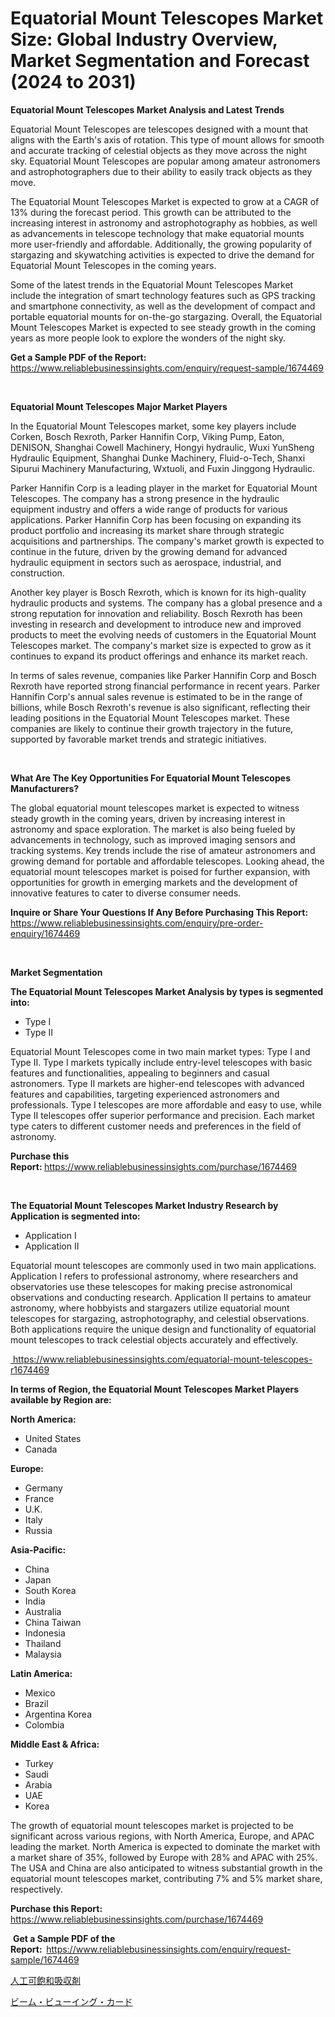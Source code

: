 <p><h1>Equatorial Mount Telescopes Market Size: Global Industry Overview, Market Segmentation and Forecast (2024 to 2031)</h1></p><p><strong>Equatorial Mount Telescopes Market Analysis and Latest Trends</strong></p>
<p><p>Equatorial Mount Telescopes are telescopes designed with a mount that aligns with the Earth's axis of rotation. This type of mount allows for smooth and accurate tracking of celestial objects as they move across the night sky. Equatorial Mount Telescopes are popular among amateur astronomers and astrophotographers due to their ability to easily track objects as they move.</p><p>The Equatorial Mount Telescopes Market is expected to grow at a CAGR of 13% during the forecast period. This growth can be attributed to the increasing interest in astronomy and astrophotography as hobbies, as well as advancements in telescope technology that make equatorial mounts more user-friendly and affordable. Additionally, the growing popularity of stargazing and skywatching activities is expected to drive the demand for Equatorial Mount Telescopes in the coming years.</p><p>Some of the latest trends in the Equatorial Mount Telescopes Market include the integration of smart technology features such as GPS tracking and smartphone connectivity, as well as the development of compact and portable equatorial mounts for on-the-go stargazing. Overall, the Equatorial Mount Telescopes Market is expected to see steady growth in the coming years as more people look to explore the wonders of the night sky.</p></p>
<p><strong>Get a Sample PDF of the Report:&nbsp;</strong> <a href="https://www.reliablebusinessinsights.com/enquiry/request-sample/1674469">https://www.reliablebusinessinsights.com/enquiry/request-sample/1674469</a></p>
<p>&nbsp;</p>
<p><strong>Equatorial Mount Telescopes Major Market Players</strong></p>
<p><p>In the Equatorial Mount Telescopes market, some key players include Corken, Bosch Rexroth, Parker Hannifin Corp, Viking Pump, Eaton, DENISON, Shanghai Cowell Machinery, Hongyi hydraulic, Wuxi YunSheng Hydraulic Equipment, Shanghai Dunke Machinery, Fluid-o-Tech, Shanxi Sipurui Machinery Manufacturing, Wxtuoli, and Fuxin Jinggong Hydraulic.</p><p>Parker Hannifin Corp is a leading player in the market for Equatorial Mount Telescopes. The company has a strong presence in the hydraulic equipment industry and offers a wide range of products for various applications. Parker Hannifin Corp has been focusing on expanding its product portfolio and increasing its market share through strategic acquisitions and partnerships. The company's market growth is expected to continue in the future, driven by the growing demand for advanced hydraulic equipment in sectors such as aerospace, industrial, and construction.</p><p>Another key player is Bosch Rexroth, which is known for its high-quality hydraulic products and systems. The company has a global presence and a strong reputation for innovation and reliability. Bosch Rexroth has been investing in research and development to introduce new and improved products to meet the evolving needs of customers in the Equatorial Mount Telescopes market. The company's market size is expected to grow as it continues to expand its product offerings and enhance its market reach.</p><p>In terms of sales revenue, companies like Parker Hannifin Corp and Bosch Rexroth have reported strong financial performance in recent years. Parker Hannifin Corp's annual sales revenue is estimated to be in the range of billions, while Bosch Rexroth's revenue is also significant, reflecting their leading positions in the Equatorial Mount Telescopes market. These companies are likely to continue their growth trajectory in the future, supported by favorable market trends and strategic initiatives.</p></p>
<p>&nbsp;</p>
<p><strong>What Are The Key Opportunities For Equatorial Mount Telescopes Manufacturers?</strong></p>
<p><p>The global equatorial mount telescopes market is expected to witness steady growth in the coming years, driven by increasing interest in astronomy and space exploration. The market is also being fueled by advancements in technology, such as improved imaging sensors and tracking systems. Key trends include the rise of amateur astronomers and growing demand for portable and affordable telescopes. Looking ahead, the equatorial mount telescopes market is poised for further expansion, with opportunities for growth in emerging markets and the development of innovative features to cater to diverse consumer needs.</p></p>
<p><strong>Inquire or Share Your Questions If Any Before Purchasing This Report:</strong> <a href="https://www.reliablebusinessinsights.com/enquiry/pre-order-enquiry/1674469">https://www.reliablebusinessinsights.com/enquiry/pre-order-enquiry/1674469</a></p>
<p>&nbsp;</p>
<p><strong>Market Segmentation</strong></p>
<p><strong>The Equatorial Mount Telescopes Market Analysis by types is segmented into:</strong></p>
<p><ul><li>Type I</li><li>Type II</li></ul></p>
<p><p>Equatorial Mount Telescopes come in two main market types: Type I and Type II. Type I markets typically include entry-level telescopes with basic features and functionalities, appealing to beginners and casual astronomers. Type II markets are higher-end telescopes with advanced features and capabilities, targeting experienced astronomers and professionals. Type I telescopes are more affordable and easy to use, while Type II telescopes offer superior performance and precision. Each market type caters to different customer needs and preferences in the field of astronomy.</p></p>
<p><strong>Purchase this Report:&nbsp;</strong><a href="https://www.reliablebusinessinsights.com/purchase/1674469">https://www.reliablebusinessinsights.com/purchase/1674469</a></p>
<p>&nbsp;</p>
<p><strong>The Equatorial Mount Telescopes Market Industry Research by Application is segmented into:</strong></p>
<p><ul><li>Application I</li><li>Application II</li></ul></p>
<p><p>Equatorial mount telescopes are commonly used in two main applications. Application I refers to professional astronomy, where researchers and observatories use these telescopes for making precise astronomical observations and conducting research. Application II pertains to amateur astronomy, where hobbyists and stargazers utilize equatorial mount telescopes for stargazing, astrophotography, and celestial observations. Both applications require the unique design and functionality of equatorial mount telescopes to track celestial objects accurately and effectively.</p></p>
<p><a href="https://www.reliablebusinessinsights.com/equatorial-mount-telescopes-r1674469">&nbsp;https://www.reliablebusinessinsights.com/equatorial-mount-telescopes-r1674469</a></p>
<p><strong>In terms of Region, the Equatorial Mount Telescopes Market Players available by Region are:</strong></p>
<p>
    <p> <strong> North America: </strong>
        <ul>
            <li>United States</li>
            <li>Canada</li>
        </ul>
        </p> 
    <p> <strong> Europe: </strong>
        <ul>
            <li>Germany</li>
            <li>France</li>
            <li>U.K.</li>
            <li>Italy</li>
            <li>Russia</li>
        </ul>
        </p> 
    <p> <strong> Asia-Pacific: </strong>
        <ul>
            <li>China</li>
            <li>Japan</li>
            <li>South Korea</li>
            <li>India</li>
            <li>Australia</li>
            <li>China Taiwan</li>
            <li>Indonesia</li>
            <li>Thailand</li>
            <li>Malaysia</li>
        </ul>
        </p> 
    <p> <strong> Latin America: </strong>
        <ul>
            <li>Mexico</li>
            <li>Brazil</li>
            <li>Argentina Korea</li>
            <li>Colombia</li>
        </ul>
        </p> 
    <p> <strong> Middle East & Africa: </strong>
        <ul>
            <li>Turkey</li>
            <li>Saudi</li>
            <li>Arabia</li>
            <li>UAE</li>
            <li>Korea</li>
        </ul>
    </p>
    </p>
<p><p>The growth of equatorial mount telescopes market is projected to be significant across various regions, with North America, Europe, and APAC leading the market. North America is expected to dominate the market with a market share of 35%, followed by Europe with 28% and APAC with 25%. The USA and China are also anticipated to witness substantial growth in the equatorial mount telescopes market, contributing 7% and 5% market share, respectively.</p></p>
<p><strong>Purchase this Report: </strong><a href="https://www.reliablebusinessinsights.com/purchase/1674469">https://www.reliablebusinessinsights.com/purchase/1674469</a></p>
<p>&nbsp;<strong>Get a Sample PDF of the Report:&nbsp;&nbsp;</strong><a href="https://www.reliablebusinessinsights.com/enquiry/request-sample/1674469">https://www.reliablebusinessinsights.com/enquiry/request-sample/1674469</a></p>
<p><strong></strong></p>
<p><p><a href="https://github.com/SantosDicki04/Market-Research-Report-List-1/blob/main/4788524107007.md">人工可飽和吸収剤</a></p><p><a href="https://github.com/alyle7648/Market-Research-Report-List-1/blob/main/3676323107008.md">ビーム・ビューイング・カード</a></p></p>